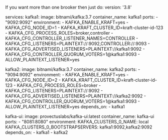 If you want more than one brooker then just do: 
version: '3.8'

services:
  kafka1:
    image: bitnami/kafka:3.7
    container_name: kafka1
    ports:
      - "9092:9092"
    environment:
      - KAFKA_ENABLE_KRAFT=yes
      - KAFKA_CFG_NODE_ID=1
      - KAFKA_KRAFT_CLUSTER_ID=kraft-cluster-id-123
      - KAFKA_CFG_PROCESS_ROLES=broker,controller
      - KAFKA_CFG_CONTROLLER_LISTENER_NAMES=CONTROLLER
      - KAFKA_CFG_LISTENERS=PLAINTEXT://:9092,CONTROLLER://:9093
      - KAFKA_CFG_ADVERTISED_LISTENERS=PLAINTEXT://kafka1:9092
      - KAFKA_CFG_CONTROLLER_QUORUM_VOTERS=1@kafka1:9093
      - ALLOW_PLAINTEXT_LISTENER=yes

  kafka2:
    image: bitnami/kafka:3.7
    container_name: kafka2
    ports:
      - "9094:9092"
    environment:
      - KAFKA_ENABLE_KRAFT=yes
      - KAFKA_CFG_NODE_ID=2
      - KAFKA_KRAFT_CLUSTER_ID=kraft-cluster-id-123
      - KAFKA_CFG_PROCESS_ROLES=broker
      - KAFKA_CFG_LISTENERS=PLAINTEXT://:9092
      - KAFKA_CFG_ADVERTISED_LISTENERS=PLAINTEXT://kafka2:9092
      - KAFKA_CFG_CONTROLLER_QUORUM_VOTERS=1@kafka1:9093
      - ALLOW_PLAINTEXT_LISTENER=yes
    depends_on:
      - kafka1

  kafka-ui:
    image: provectuslabs/kafka-ui:latest
    container_name: kafka-ui
    ports:
      - "8081:8080"
    environment:
      KAFKA_CLUSTERS_0_NAME: local
      KAFKA_CLUSTERS_0_BOOTSTRAPSERVERS: kafka1:9092,kafka2:9092
    depends_on:
      - kafka1
      - kafka2
